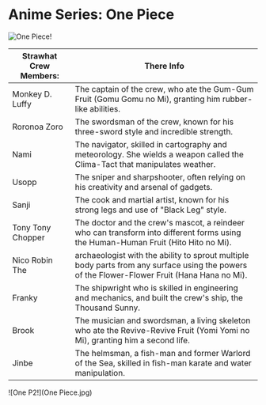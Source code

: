 
# Anime Series: One Piece

![One Piece!](Image.jpg.jpg)


   | Strawhat Crew Members: | There Info|
   |------------------------|-----------|
   | Monkey D. Luffy |  The captain of the crew, who ate the Gum-Gum Fruit (Gomu Gomu no Mi), granting him rubber-like abilities.|
   | Roronoa Zoro    | The swordsman of the crew, known for his three-sword style and incredible strength. |
   | Nami            | The navigator, skilled in cartography and meteorology. She wields a weapon called the Clima-Tact that manipulates weather.  |
   | Usopp           | The sniper and sharpshooter, often relying on his creativity and arsenal of gadgets.  |
   |Sanji            | The cook and martial artist, known for his strong legs and use of "Black Leg" style.
   |Tony Tony Chopper| The doctor and the crew's mascot, a reindeer who can transform into different forms using the Human-Human Fruit (Hito Hito no Mi).
   | Nico Robin The  | archaeologist with the ability to sprout multiple body parts from any surface using the powers of the Flower-Flower Fruit (Hana Hana no Mi).  |
   | Franky          |The shipwright who is skilled in engineering and mechanics, and built the crew's ship, the Thousand Sunny.  |
   |Brook            | The musician and swordsman, a living skeleton who ate the Revive-Revive Fruit (Yomi Yomi no Mi), granting him a second life.  |
   | Jinbe           | The helmsman, a fish-man and former Warlord of the Sea, skilled in fish-man karate and water manipulation.  |


![One P2!](One Piece.jpg)


